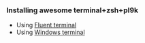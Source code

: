 ### Installing awesome terminal+zsh+pl9k

- Using [Fluent terminal](https://dev.to/dylantientcheu/transforming-your-ugly-windows-terminal-to-a-unicorn-577k)
- Using [Windows terminal](https://blog.bobbyallen.me/2019/08/03/an-awesome-linux-terminal-with-microsoft-terminal-and-oh-my-zsh-on-windows-10/)
